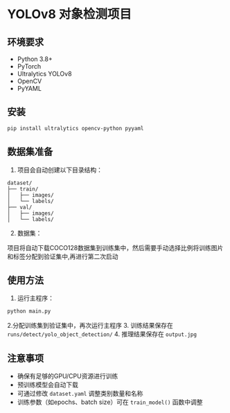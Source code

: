 # YOLOv8 对象检测项目

## 环境要求

- Python 3.8+
- PyTorch
- Ultralytics YOLOv8
- OpenCV
- PyYAML

## 安装

```bash
pip install ultralytics opencv-python pyyaml
```

## 数据集准备

1. 项目会自动创建以下目录结构：

```
dataset/
├── train/
│   ├── images/
│   └── labels/
├── val/
│   ├── images/
│   └── labels/
```

2. 数据集：

项目将自动下载COCO128数据集到训练集中，然后需要手动选择比例将训练图片和标签分配到验证集中,再进行第二次启动
## 使用方法

1. 运行主程序：

```bash
python main.py
```
2.分配训练集到验证集中，再次运行主程序
3. 训练结果保存在 `runs/detect/yolo_object_detection/`
4. 推理结果保存在 `output.jpg`

## 注意事项

- 确保有足够的GPU/CPU资源进行训练
- 预训练模型会自动下载
- 可通过修改 `dataset.yaml` 调整类别数量和名称
- 训练参数（如epochs、batch size）可在 `train_model()` 函数中调整

